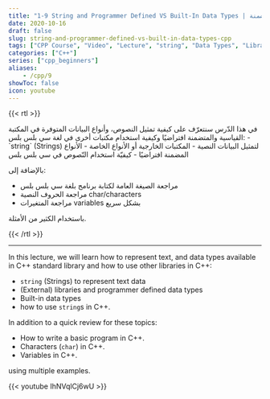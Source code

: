 ```yaml
---
title: "1-9 String and Programmer Defined VS Built-In Data Types | النصوص والمكتبات والأنواع المضمنة"
date: 2020-10-16
draft: false
slug: string-and-programmer-defined-vs-built-in-data-types-cpp
tags: ["CPP Course", "Video", "Lecture", "string", "Data Types", "Library", "char", "variables", "First Program", "Builtin"]
categories: ["C++"]
series: ["cpp_beginners"]
aliases:
    - /cpp/9
showToc: false
icon: youtube
---
```


{{< rtl >}}
<p>
في هذا الدّرس سنتعرّف على كيفية تمثيل النصوص، وأنواع البيانات المتوفرة في المكتبة القياسية والمتضمنة افتراضيًا وكيفية استخدام مكتبات أخرى في لغة سي بلس بلس:
- `string` (Strings)  لتمثيل البيانات النصية
- المكتبات الخارجية أو الأنواع الخاصة
- الأنواع المضمنة افتراضيًا
- كيفيّة استخدام النّصوص في سي بلس بلس

بالإضافة إلى:
- مراجعة الصيغة العامة لكتابة برنامج بلغة سي بلس بلس
- مراجعة الحروف النصية char/characters
- مراجعة المتغيرات variables بشكل سريع

باستخدام الكثير من الأمثلة.

</p>
{{< /rtl >}}

---

In this lecture, we will learn how to represent text, and data types available in C++ standard library and how to use other libraries in C++:
- `string` (Strings) to represent text data
- (External) libraries and programmer defined data types
- Built-in data types
- how to use `string`s in C++.

In addition to a quick review for these topics:
- How to write a basic program in C++.
- Characters (`char`) in C++.
- Variables in C++.

using multiple examples.

{{< youtube IhNVqlCj6wU >}}